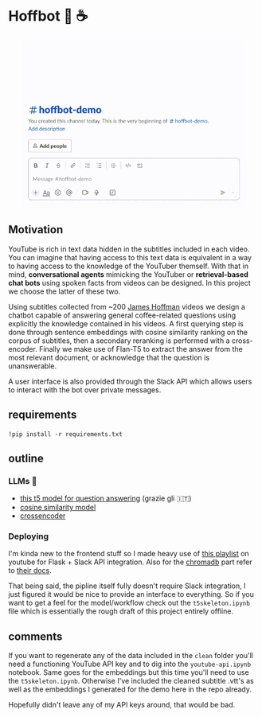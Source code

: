 # Hoffbot :robot: :coffee:

<p align="center">
<img src="media/10x.gif" width=450>
</p>

## Motivation
YouTube is rich in text data hidden in the subtitles included in each video.  You can imagine that having access to this text data is equivalent in a way to having access to the knowledge of the YouTuber themself. With that in mind, **conversational agents** mimicking the YouTuber or **retrieval-based chat bots** using spoken facts from videos can be designed.  In this project we choose the latter of these two.

Using subtitles collected from ~200 [James Hoffman](https://www.youtube.com/channel/UCMb0O2CdPBNi-QqPk5T3gsQ) videos we design a chatbot capable of answering general coffee-related questions using explicitly the knowledge contained in his videos.  A first querying step is done through sentence embeddings with cosine similarity ranking on the corpus of subtitles, then a secondary reranking is performed with a cross-encoder. Finally we make use of Flan-T5 to extract the answer from the most relevant document, or acknowledge that the question is unanswerable.  

A user interface is also provided through the Slack API which allows users to interact with the bot over private messages. 
 
## requirements 
```
!pip install -r requirements.txt 
```

## outline 
### LLMs :hugs:
* [this t5 model for question answering](https://huggingface.co/MaRiOrOsSi/t5-base-finetuned-question-answering) (grazie gli :it:)
* [cosine similarity model](https://huggingface.co/sentence-transformers/multi-qa-MiniLM-L6-cos-v1)
* [crossencoder](https://huggingface.co/cross-encoder/ms-marco-MiniLM-L-6-v2)

### Deploying 
I'm kinda new to the frontend stuff so I made heavy use of [this playlist](https://www.youtube.com/watch?v=KJ5bFv-IRFM&list=PLzMcBGfZo4-kqyzTzJWCV6lyK-ZMYECDc) on youtube for Flask + Slack API integration. Also for the [chromadb](https://www.trychroma.com) part refer to [their docs](https://docs.trychroma.com). 

That being said, the pipline itself fully doesn't require Slack integration, I just figured it would be nice to provide an interface to everything.  So if you want to get a feel for the model/workflow check out the `t5skeleton.ipynb` file which is essentially the rough draft of this project entirely offline. 

## comments
If you want to regenerate any of the data included in the `clean` folder you'll need a functioning YouTube API key and to dig into the `youtube-api.ipynb` notebook.  Same goes for the embeddings but this time you'll need to use the `t5skeleton.ipynb`. Otherwise I've included the cleaned subtitle .vtt's as well as the embeddings I generated for the demo here in the repo already.

Hopefully didn't leave any of my API keys around, that would be bad.
